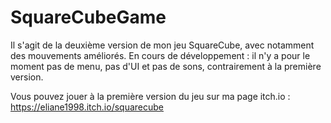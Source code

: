 # SquareCubeGame
 
Il s'agit de la deuxième version de mon jeu SquareCube, avec notamment des mouvements améliorés.
En cours de développement : il n'y a pour le moment pas de menu, pas d'UI et pas de sons, contrairement à la première version.

Vous pouvez jouer à la première version du jeu sur ma page itch.io : https://eliane1998.itch.io/squarecube
